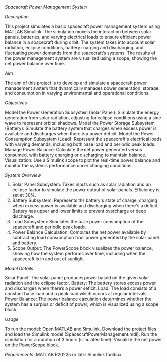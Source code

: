 *Spacecraft Power Management System*

*Description*

This project simulates a basic spacecraft power management system using MATLAB Simulink. The simulation models the interaction between solar panels, batteries, and varying electrical loads to ensure efficient power balance in a spacecraft during orbit. The system takes into account solar radiation, eclipse conditions, battery charging and discharging, and fluctuating power demands from the spacecraft’s systems. The results of the power management system are visualized using a scope, showing the net power balance over time.

*Aim*

The aim of this project is to develop and simulate a spacecraft power management system that dynamically manages power generation, storage, and consumption in varying environmental and operational conditions.

*Objectives*

Model the Power Generation Subsystem (Solar Panel): Simulate the energy generation from solar radiation, adjusting for eclipse conditions using a sine wave to represent orbital shadows.
Model the Power Storage Subsystem (Battery): Simulate the battery system that charges when excess power is available and discharges when there is a power deficit.
Model the Power Consumption Subsystem (Load): Represent the spacecraft's electrical loads with varying demands, including both base load and periodic peak loads.
Manage Power Balance: Calculate the net power generated versus consumed, with battery charging or discharging to maintain balance.
Visualization: Use a Simulink scope to plot the real-time power balance and monitor the system’s performance under changing conditions.

*System Overview*

1. Solar Panel Subsystem:
Takes inputs such as solar radiation and an eclipse factor to simulate the power output of solar panels.
Efficiency is set at 30%.
2. Battery Subsystem:
Represents the battery's state of charge, charging when excess power is available and discharging when there's a deficit.
Battery has upper and lower limits to prevent overcharge or deep discharge.
3. Load Subsystem:
Simulates the base power consumption of the spacecraft and periodic peak loads.
4. Power Balance Calculation:
Computes the net power available by subtracting load consumption from power generated by the solar panel and battery.
5. Scope Output:
The PowerScope block visualizes the power balance, showing how the system performs over time, including when the spacecraft is in and out of sunlight.

*Model Details*

Solar Panel: The solar panel produces power based on the given solar radiation and the eclipse factor.
Battery: The battery stores excess power and discharges when there’s a power deficit.
Load: The load consists of a constant base load and a peak load which occurs at regular intervals.
Power Balance: The power balance calculation determines whether the system has a surplus or deficit of power, which is visualized using a scope block.

*Usage*

To run the model:
Open MATLAB and Simulink.
Download the project files and load the Simulink model (SpacecraftPowerManagement.mdl).
Run the simulation for a duration of 3 hours (simulated time).
Visualize the net power on the PowerScope block.

*Requirements:*
MATLAB R2023a or later
Simulink toolbox

